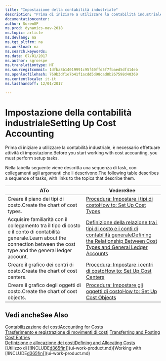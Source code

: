 ```yaml
---
title: "Impostazione della contabilità industriale"
description: "Prima di iniziare a utilizzare la contabilità industriale, è necessario effettuare attività di impostazione."
documentationcenter: 
author: SorenGP
ms.prod: dynamics-nav-2018
ms.topic: article
ms.devlang: na
ms.tgt_pltfrm: na
ms.workload: na
ms.search.keywords: 
ms.date: 07/01/2017
ms.author: sgroespe
ms.translationtype: HT
ms.sourcegitcommit: 1dfba8b14019991c95f40ffd5f7fbaed5df414eb
ms.openlocfilehash: 769b3df1e7b41f1acdd5d98cad8b267598d40369
ms.contentlocale: it-it
ms.lasthandoff: 12/01/2017

---
```

# <a name="setting-up-cost-accounting"></a><span data-ttu-id="31b37-103">Impostazione della contabilità industriale</span><span class="sxs-lookup"><span data-stu-id="31b37-103">Setting Up Cost Accounting</span></span>
<span data-ttu-id="31b37-104">Prima di iniziare a utilizzare la contabilità industriale, è necessario effettuare attività di impostazione.</span><span class="sxs-lookup"><span data-stu-id="31b37-104">Before you start working with cost accounting, you must perform setup tasks.</span></span>  

 <span data-ttu-id="31b37-105">Nella tabella seguente viene descritta una sequenza di task, con collegamenti agli argomenti che li descrivono.</span><span class="sxs-lookup"><span data-stu-id="31b37-105">The following table describes a sequence of tasks, with links to the topics that describe them.</span></span>

|<span data-ttu-id="31b37-106">A</span><span class="sxs-lookup"><span data-stu-id="31b37-106">To</span></span>|<span data-ttu-id="31b37-107">Vedere</span><span class="sxs-lookup"><span data-stu-id="31b37-107">See</span></span>|  
|--------|---------|  
|<span data-ttu-id="31b37-108">Creare il piano dei tipi di costo.</span><span class="sxs-lookup"><span data-stu-id="31b37-108">Create the chart of cost types.</span></span>|[<span data-ttu-id="31b37-109">Procedura: Impostare i tipi di costo</span><span class="sxs-lookup"><span data-stu-id="31b37-109">How to: Set Up Cost Types</span></span>](finance-how-to-set-up-cost-types.md)|  
|<span data-ttu-id="31b37-110">Acquisire familiarità con il collegamento tra il tipo di costo e il conto di contabilità generale.</span><span class="sxs-lookup"><span data-stu-id="31b37-110">Learn about the connection between the cost type and the general ledger account.</span></span>|[<span data-ttu-id="31b37-111">Definizione della relazione tra i tipi di costo e i conti di contabilità generale</span><span class="sxs-lookup"><span data-stu-id="31b37-111">Defining the Relationship Between Cost Types and General Ledger Accounts</span></span>](finance-defining-the-relationship-between-cost-types-and-general-ledger-accounts.md)|  
|<span data-ttu-id="31b37-112">Creare il grafico dei centri di costo.</span><span class="sxs-lookup"><span data-stu-id="31b37-112">Create the chart of cost centers.</span></span>|[<span data-ttu-id="31b37-113">Procedura: Impostare i centri di costo</span><span class="sxs-lookup"><span data-stu-id="31b37-113">How to: Set Up Cost Centers</span></span>](finance-how-to-set-up-cost-centers.md)|  
|<span data-ttu-id="31b37-114">Creare il grafico degli oggetti di costo.</span><span class="sxs-lookup"><span data-stu-id="31b37-114">Create the chart of cost objects.</span></span>|[<span data-ttu-id="31b37-115">Procedura: Impostare gli oggetti di costo</span><span class="sxs-lookup"><span data-stu-id="31b37-115">How to: Set Up Cost Objects</span></span>](finance-how-to-set-up-cost-objects.md)|  

## <a name="see-also"></a><span data-ttu-id="31b37-116">Vedi anche</span><span class="sxs-lookup"><span data-stu-id="31b37-116">See Also</span></span>  
[<span data-ttu-id="31b37-117">Contabilizzazione dei costi</span><span class="sxs-lookup"><span data-stu-id="31b37-117">Accounting for Costs</span></span>](finance-manage-cost-accounting.md)  
<span data-ttu-id="31b37-118">[Trasferimento e registrazione di movimenti di costi](finance-transfer-and-post-cost-entries.md) </span><span class="sxs-lookup"><span data-stu-id="31b37-118">[Transferring and Posting Cost Entries](finance-transfer-and-post-cost-entries.md) </span></span>  
[<span data-ttu-id="31b37-119">Definizione e allocazione dei costi</span><span class="sxs-lookup"><span data-stu-id="31b37-119">Defining and Allocating Costs</span></span>](finance-define-and-allocate-costs.md)  
<span data-ttu-id="31b37-120">[Utilizzo di [!INCLUDE[d365fin](includes/d365fin_md.md)]](ui-work-product.md)</span><span class="sxs-lookup"><span data-stu-id="31b37-120">[Working with [!INCLUDE[d365fin](includes/d365fin_md.md)]](ui-work-product.md)</span></span>

